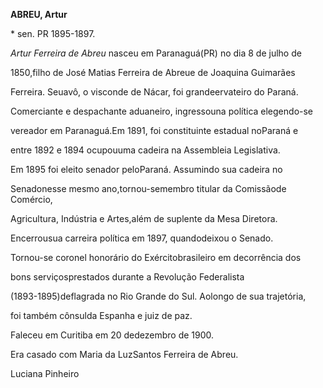 **ABREU, Artur**



\* sen. PR 1895-1897.



*Artur Ferreira de Abreu* nasceu em Paranaguá(PR) no dia 8 de julho de

1850,filho de José Matias Ferreira de Abreue de Joaquina Guimarães

Ferreira. Seuavô, o visconde de Nácar, foi grandeervateiro do Paraná.



Comerciante e despachante aduaneiro, ingressouna política elegendo-se

vereador em Paranaguá.Em 1891, foi constituinte estadual noParaná e

entre 1892 e 1894 ocupouuma cadeira na Assembleia Legislativa.



Em 1895 foi eleito senador peloParaná. Assumindo sua cadeira no

Senadonesse mesmo ano,tornou-semembro titular da Comissãode Comércio,

Agricultura, Indústria e Artes,além de suplente da Mesa Diretora.

Encerrousua carreira política em 1897, quandodeixou o Senado.



Tornou-se coronel honorário do Exércitobrasileiro em decorrência dos

bons serviçosprestados durante a Revolução Federalista

(1893-1895)deflagrada no Rio Grande do Sul. Aolongo de sua trajetória,

foi também cônsulda Espanha e juiz de paz.



Faleceu em Curitiba em 20 dedezembro de 1900.



Era casado com Maria da LuzSantos Ferreira de Abreu.



Luciana Pinheiro



